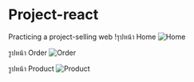 # Project-react
Practicing a project-selling web
!รุปหน้า Home
![Home](https://cdn.discordapp.com/attachments/915804926620348436/1080113542600065074/Screenshot_18.png)

รูปหน้า Order
![Order](https://cdn.discordapp.com/attachments/915804926620348436/1080113543027888159/Screenshot_19.png)

รูปหน้า Product
![Product](https://cdn.discordapp.com/attachments/915804926620348436/1080113543535394876/Screenshot_20.png)
